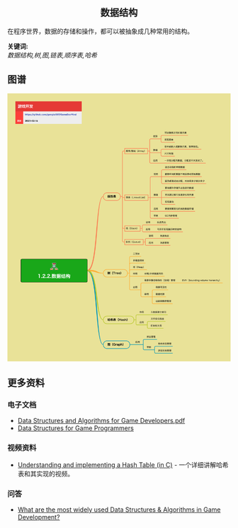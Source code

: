 <h2 align="center">数据结构</h2>
<p>
在程序世界，数据的存储和操作，都可以被抽象成几种常用的结构。
</p>

**关键词:**<br/>
*数据结构,树,图,链表,顺序表,哈希*

## 图谱
![图片加载中...](../../exports/1.2.2.数据结构.png?raw=true)

## 更多资料
### 电子文档
* [Data Structures and Algorithms for Game Developers.pdf](https://doc.lagout.org/science/0_Computer%20Science/2_Algorithms/Data%20Structures%20and%20Algorithms%20for%20Game%20Developers.pdf)
* [Data Structures for Game Programmers](https://cdn.preterhuman.net/texts/math/Data_Structure_And_Algorithms/Data%20Structure%20For%20Game%20Programers%20-%20Ron%20Penton.pdf)
### 视频资料
* [Understanding and implementing a Hash Table (in C)](https://www.youtube.com/watch?v=2Ti5yvumFTU) - 一个详细讲解哈希表和其实现的视频。
### 问答
* [What are the most widely used Data Structures & Algorithms in Game Development?](https://www.reddit.com/r/gamedev/comments/4zvxau/what_are_the_most_widely_used_data_structures/)